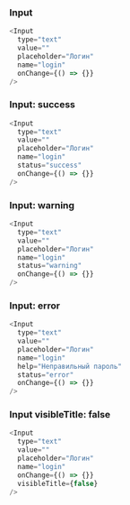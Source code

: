 ### Input

```js
<Input
  type="text"
  value=""
  placeholder="Логин"
  name="login"
  onChange={() => {}}
/>
```

### Input: success

```js
<Input
  type="text"
  value=""
  placeholder="Логин"
  name="login"
  status="success"
  onChange={() => {}}
/>
```

### Input: warning

```js
<Input
  type="text"
  value=""
  placeholder="Логин"
  name="login"
  status="warning"
  onChange={() => {}}
/>
```

### Input: error

```js
<Input
  type="text"
  value=""
  placeholder="Логин"
  name="login"
  help="Неправильный пароль"
  status="error"
  onChange={() => {}}
/>
```

### Input visibleTitle: false

```js
<Input
  type="text"
  value=""
  placeholder="Логин"
  name="login"
  onChange={() => {}}
  visibleTitle={false}
/>
```
